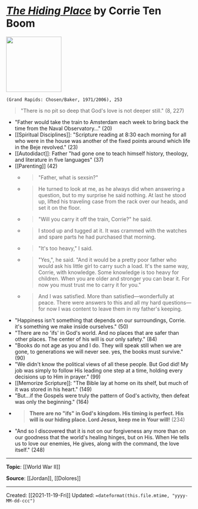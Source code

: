 
# [*The Hiding Place*](http://bakerpublishinggroup.com/books/the-hiding-place-35th-anniversary-edition/275074) by Corrie Ten Boom

<img src="http://cdn.bakerpublishinggroup.com/processed/books/covers/listing/9780800794057.jpg?1602135934" width=150>

`(Grand Rapids: Chosen/Baker, 1971/2006), 253`

>"There is no pit so deep that God's love is not deeper still." (8, 227)


- "Father would take the train to Amsterdam each week to bring back the time from the Naval Observatory..." (20)
- [[Spiritual Disciplines]]: "Scripture reading at 8:30 each morning for all who were in the house was another of the fixed points around which life in the Beje revolved." (23)
- [[Autodidact]]: Father "had gone one to teach himself history, theology, and literature in five languages" (37)
- [[Parenting]] (42)
	- >"Father, what is sexsin?"
	- >He turned to look at me, as he always did when answering a question, but to my surprise he said nothing. At last he stood up, lifted his traveling case from the rack over our heads, and set it on the floor.
	- >"Will you carry it off the train, Corrie?" he said.
	- >I stood up and tugged at it. It was crammed with the watches and spare parts he had purchased that morning.
	- >"It's too heavy," I said.
	- >"Yes,", he said. "And it would be a pretty poor father who would ask his little girl to carry such a load. It's the same way, Corrie, with knowledge. Some knowledge is too heavy for children. When you are older and stronger you can bear it. For now you must trust me to carry it for you."
	- >And I was satisfied. More than satisfied—wonderfully at peace. There were answers to this and all my hard questions—for now I was content to leave them in my father's keeping.
- "Happiness isn't something that depends on our surroundings, Corrie. it's something we make inside ourselves." (50)
- "There are no 'ifs' in God's world. And no places that are safer than other places. The center of his will is our only safety." (84)
- "Books do not age as you and I do. They will speak still when we are gone, to generations we will never see. yes, the books must survive." (90)
- "We didn't know the political views of all these people. But God did! My job was simply to follow His leading one step at a time, holding every decisions up to Him in prayer." (99)
- [[Memorize Scripture]]: "The Bible lay at home on its shelf, but much of it was stored in his heart." (149)
- "But...if the Gospels were truly the pattern of God's activity, then defeat was only the beginning." (164)
- >**There are no "ifs" in God's kingdom. His timing is perfect. His will is our hiding place. Lord Jesus, keep me in Your will!** (234)
- "And so I discovered that it is not on our forgiveness any more than on our goodness that the world's healing hinges, but on His. When He tells us to love our enemies, He gives, along with the command, the love itself." (248)

--- 
**Topic**: [[World War II]]

**Source**: [[Jordan]], [[Dolores]]

---
Created: [[2021-11-19-Fri]]
Updated: `=dateformat(this.file.mtime, "yyyy-MM-dd-ccc")`

